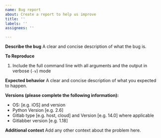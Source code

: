 ```yaml
---
name: Bug report
about: Create a report to help us improve
title: ''
labels: ''
assignees: ''

---
```


**Describe the bug**
A clear and concise description of what the bug is.

**To Reproduce**
1. Include the full command line with all arguments and the output in verbose (`-v`) mode

**Expected behavior**
A clear and concise description of what you expected to happen.

**Versions (please complete the following information):**
 - OS: [e.g. iOS] and version
 - Python Version [e.g. 2.6]
 - Gitlab type [e.g. host, cloud] and Version [e.g. 14.0] where applicable
 - Gitlabber version [e.g. 1.18]

**Additional context**
Add any other context about the problem here.
